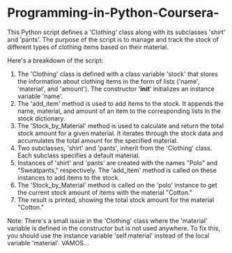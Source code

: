 # Programming-in-Python-Coursera-
This Python script defines a 'Clothing' class along with its subclasses 'shirt' and 'pants'. The purpose of the script is to manage and track the stock of different types of clothing items based on their material.

Here's a breakdown of the script:

1. The 'Clothing' class is defined with a class variable 'stock' that stores the information about clothing items in the form of lists ('name', 'material', and 'amount'). The constructor '__init__' initializes an instance variable 'name'.
2. The 'add_item' method is used to add items to the stock. It appends the name, material, and amount of an item to the corresponding lists in the stock dictionary.
3. The 'Stock_by_Material' method is used to calculate and return the total stock amount for a given material. It iterates through the stock data and accumulates the total amount for the specified material.
4. Two subclasses, 'shirt' and 'pants', inherit from the 'Clothing' class. Each subclass specifies a default material.
5. Instances of 'shirt' and 'pants' are created with the names "Polo" and "Sweatpants," respectively. The 'add_item' method is called on these instances to add items to the stock.
6. The 'Stock_by_Material' method is called on the 'polo' instance to get the current stock amount of items with the material "Cotton."
7. The result is printed, showing the total stock amount for the material "Cotton."

Note: There's a small issue in the 'Clothing' class where the 'material' variable is defined in the constructor but is not used anywhere. To fix this, you should use the instance variable 'self.material' instead of the local variable 'material'.
VAMOS...
